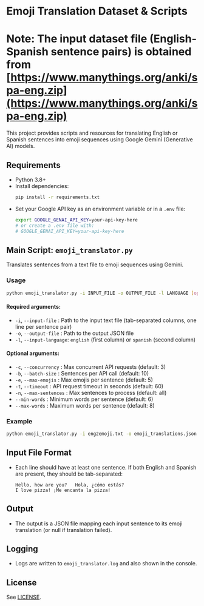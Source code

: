 
# Emoji Translation Dataset & Scripts
#
# **Note:** The input dataset file (English-Spanish sentence pairs) is obtained from [https://www.manythings.org/anki/spa-eng.zip](https://www.manythings.org/anki/spa-eng.zip)

This project provides scripts and resources for translating English or Spanish sentences into emoji sequences using Google Gemini (Generative AI) models.

## Requirements

- Python 3.8+
- Install dependencies:
  ```sh
  pip install -r requirements.txt
  ```
- Set your Google API key as an environment variable or in a `.env` file:
  ```sh
  export GOOGLE_GENAI_API_KEY=your-api-key-here
  # or create a .env file with:
  # GOOGLE_GENAI_API_KEY=your-api-key-here
  ```

## Main Script: `emoji_translator.py`

Translates sentences from a text file to emoji sequences using Gemini.

### Usage

```sh
python emoji_translator.py -i INPUT_FILE -o OUTPUT_FILE -l LANGUAGE [options]
```

#### Required arguments:
- `-i`, `--input-file`   : Path to the input text file (tab-separated columns, one line per sentence pair)
- `-o`, `--output-file`  : Path to the output JSON file
- `-l`, `--input-language`: `english` (first column) or `spanish` (second column)

#### Optional arguments:
- `-c`, `--concurrency`   : Max concurrent API requests (default: 3)
- `-b`, `--batch-size`    : Sentences per API call (default: 10)
- `-e`, `--max-emojis`    : Max emojis per sentence (default: 5)
- `-t`, `--timeout`       : API request timeout in seconds (default: 60)
- `-n`, `--max-sentences` : Max sentences to process (default: all)
- `--min-words`           : Minimum words per sentence (default: 6)
- `--max-words`           : Maximum words per sentence (default: 8)

### Example

```sh
python emoji_translator.py -i eng2emoji.txt -o emoji_translations.json -l english
```

## Input File Format

- Each line should have at least one sentence. If both English and Spanish are present, they should be tab-separated:
  ```
  Hello, how are you?	Hola, ¿cómo estás?
  I love pizza!	¡Me encanta la pizza!
  ```

## Output

- The output is a JSON file mapping each input sentence to its emoji translation (or null if translation failed).

## Logging

- Logs are written to `emoji_translator.log` and also shown in the console.

## License

See [LICENSE](LICENSE).
